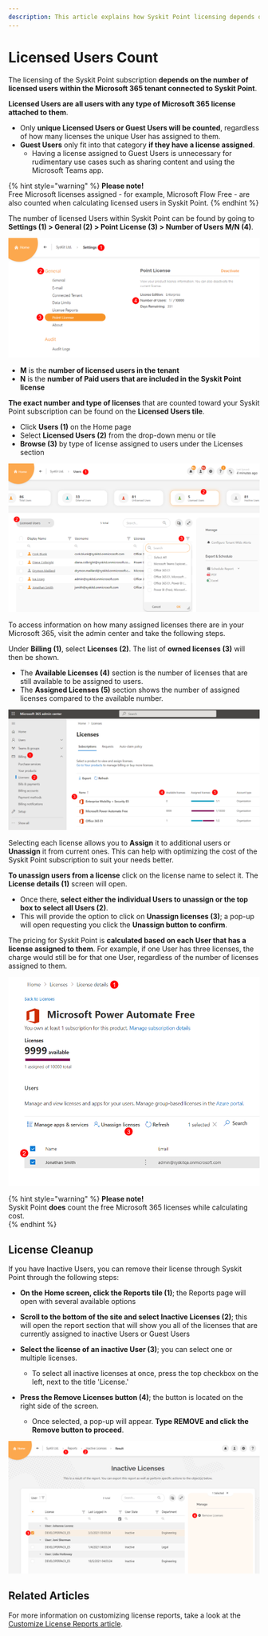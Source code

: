 ```yaml
---
description: This article explains how Syskit Point licensing depends on the Microsoft 365 licenses in your tenant.
---
```


# Licensed Users Count

The licensing of the Syskit Point subscription **depends on the number of licensed users within the Microsoft 365 tenant connected to Syskit Point**.

**Licensed Users are all users with any type of Microsoft 365 license attached to them**.
 * Only **unique Licensed Users or Guest Users will be counted**, regardless of how many licenses the unique User has assigned to them. 
 * **Guest Users** only fit into that category **if they have a license assigned**. 
   * Having a license assigned to Guest Users is unnecessary for rudimentary use cases such as sharing content and using the Microsoft Teams app.

{% hint style="warning" %}
**Please note!**  
Free Microsoft licenses assigned - for example, Microsoft Flow Free - are also counted when calculating licensed users in Syskit Point.
{% endhint %}

The number of licensed Users within Syskit Point can be found by going to **Settings (1) > General (2) > Point License (3) > Number of Users M/N (4)**.

![Number of Licensed Users](../.gitbook/assets/activation-licensed-users-point.png)

 * **M** is the **number of licensed users in the tenant** 
 * **N** is the **number of Paid users that are included in the Syskit Point license**

**The exact number and type of licenses** that are counted toward your Syskit Point subscription can be found on the **Licensed Users tile**. 
* Click **Users (1)** on the Home page
* Select **Licensed Users (2)** from the drop-down menu or tile
* **Browse (3)** by type of license assigned to users under the Licenses section

![Browse Licensed Users by license](../.gitbook/assets/activation-licensed-users_browse-license.png)

To access information on how many assigned licenses there are in your Microsoft 365, visit the admin center and take the following steps. 

Under **Billing (1)**, select **Licenses (2)**. The list of **owned licenses (3)** will then be shown. 
 * The **Available Licenses (4)** section is the number of licenses that are still available to be assigned to users. 
 * The **Assigned Licenses (5)** section shows the number of assigned licenses compared to the available number. 

![How to Check the Microsoft 365 Licenses](../.gitbook/assets/licensed-users-count_microsoft-licenses.png)

Selecting each license allows you to **Assign** it to additional users or **Unassign** it from current ones. This can help with optimizing the cost of the Syskit Point subscription to suit your needs better.

**To unassign users from a license** click on the license name to select it. The **License details (1)** screen will open.

 * Once there, **select either the individual Users to unassign or the top box to select all Users (2)**.
 * This will provide the option to click on **Unassign licenses (3)**; a pop-up will open requesting you click the **Unassign button to confirm**.

The pricing for Syskit Point is **calculated based on each User that has a license assigned to them**. 
For example, if one User has three licenses, the charge would still be for that one User, regardless of the number of licenses assigned to them. 

![Unassign Microsoft 365 Licenses](../.gitbook/assets/licensed-users-count_microsoft-license-unassign.png)

{% hint style="warning" %}
**Please note!**  
Syskit Point **does** count the free Microsoft 365 licenses while calculating cost.  
{% endhint %}


## License Cleanup

If you have Inactive Users, you can remove their license through Syskit Point through the following steps:
 * **On the Home screen, click the Reports tile (1)**; the Reports page will open with several available options
 * **Scroll to the bottom of the site and select Inactive Licenses (2)**; this will open the report section that will show you all of the licenses that are currently assigned to inactive Users or Guest Users

 * **Select the license of an inactive User (3)**; you can select one or multiple licenses. 
    * To select all inactive licenses at once, press the top checkbox on the left, next to the title 'License.' 
 * **Press the Remove Licenses button (4)**; the button is located on the right side of the screen. 
    * Once selected, a pop-up will appear. **Type REMOVE and click the Remove button to proceed**. 

![Removing Licenses](../.gitbook/assets/activation-licensed-users-count-inactive.png)

## Related Articles

For more information on customizing license reports, take a look at the [Customize License Reports article](../configuration/customize-license-reports.md). 
